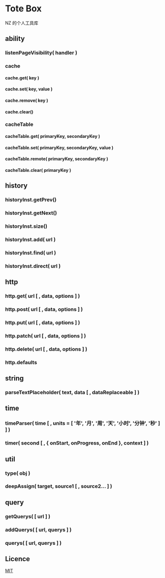 # Tote Box
NZ 的个人工具库



## ability

### listenPageVisibility( handler )

### cache

#### cache.get( key )

#### cache.set( key, value )

#### cache.remove( key )

#### cache.clear()

### cacheTable

#### cacheTable.get( primaryKey, secondaryKey )

#### cacheTable.set( primaryKey, secondaryKey, value )

#### cacheTable.remote( primaryKey, secondaryKey )

#### cacheTable.clear( primaryKey )



## history

### historyInst.getPrev()

### historyInst.getNext()

### historyInst.size()

### historyInst.add( url )

### historyInst.find( url )

### historyInst.direct( url )



## http

### http.get( url [ , data, options ] )

### http.post( url [ , data, options ] )

### http.put( url [ , data, options ] )

### http.patch( url [ , data, options ] )

### http.delete( url [ , data, options ] )

### http.defaults



## string

### parseTextPlaceholder( text, data [ , dataReplaceable ] )



## time

### timeParser( time [ , units = [ '年', '月', '周', '天', '小时', '分钟', '秒' ] ] )

### timer( second [ , { onStart, onProgress, onEnd }, context ] )



## util

### type( obj )

### deepAssign( target, source1 [ , source2... ] )



## query

### getQuerys( [ url ] )

### addQuerys( [ url, querys ] )

### querys( [ url, querys ] )



## Licence

[MIT](LICENCE)
